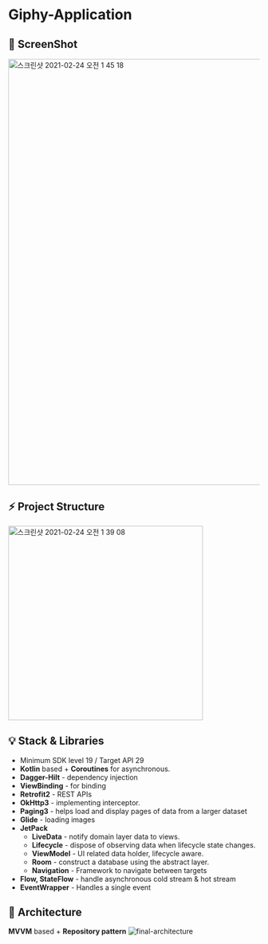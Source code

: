 # Giphy-Application

🚀 **ScreenShot**
-----------
<img width="855" alt="스크린샷 2021-02-24 오전 1 45 18" src="https://user-images.githubusercontent.com/40010002/108876851-017fbd80-7642-11eb-9d2b-dd0717ca1023.png">

⚡️ **Project Structure**
-----------------
<img width="390" alt="스크린샷 2021-02-24 오전 1 39 08" src="https://user-images.githubusercontent.com/40010002/108877072-368c1000-7642-11eb-8e21-dce1c595cf49.png">


💡 **Stack & Libraries** 
--------------------        
- Minimum SDK level 19 / Target API 29
- **Kotlin** based + **Coroutines** for asynchronous.
- **Dagger-Hilt** - dependency injection
- **ViewBinding** - for binding
- **Retrofit2** - REST APIs
- **OkHttp3** - implementing interceptor.   
- **Paging3** - helps load and display pages of data from a larger dataset
- **Glide** - loading images
- **JetPack** 
  - **LiveData** - notify domain layer data to views.
  - **Lifecycle** - dispose of observing data when lifecycle state changes.
  - **ViewModel** - UI related data holder, lifecycle aware.
  - **Room** - construct a database using the abstract layer.
  - **Navigation** - Framework to navigate between targets
- **Flow, StateFlow** - handle asynchronous cold stream & hot stream
- **EventWrapper** - Handles a single event


💎 **Architecture**
-------------------
**MVVM** based + **Repository pattern**
![final-architecture](https://user-images.githubusercontent.com/40010002/108877306-72bf7080-7642-11eb-9048-c6536514052f.png)

